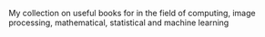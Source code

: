 My collection on useful books for in the field of computing, image processing, mathematical, statistical and machine learning
